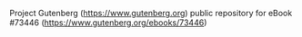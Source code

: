 Project Gutenberg (https://www.gutenberg.org) public repository for eBook #73446 (https://www.gutenberg.org/ebooks/73446)
